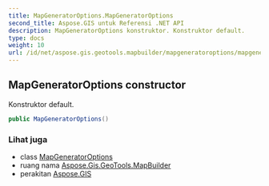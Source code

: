 ```yaml
---
title: MapGeneratorOptions.MapGeneratorOptions
second_title: Aspose.GIS untuk Referensi .NET API
description: MapGeneratorOptions konstruktor. Konstruktor default.
type: docs
weight: 10
url: /id/net/aspose.gis.geotools.mapbuilder/mapgeneratoroptions/mapgeneratoroptions/
---
```

## MapGeneratorOptions constructor

Konstruktor default.

```csharp
public MapGeneratorOptions()
```

### Lihat juga

* class [MapGeneratorOptions](../)
* ruang nama [Aspose.Gis.GeoTools.MapBuilder](../../mapgeneratoroptions/)
* perakitan [Aspose.GIS](../../../)


